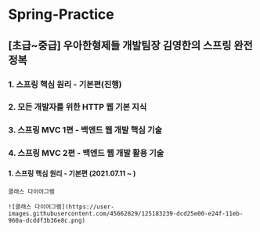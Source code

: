 # Spring-Practice
 ## [초급~중급] 우아한형제들 개발팀장 김영한의 스프링 완전 정복
   ### 1. 스프링 핵심 원리 - 기본편(진행)
   ### 2. 모든 개발자를 위한 HTTP 웹 기본 지식
   ### 3. 스프링 MVC 1편 - 백엔드 웹 개발 핵심 기술
   ### 4. 스프링 MVC 2편 - 백엔드 웹 개발 활용 기술
   
   #### 1. 스프링 핵심 원리 - 기본편 (2021.07.11 ~ )
    
    클래스 다이어그램 
    
    ![클래스 다이어그램](https://user-images.githubusercontent.com/45662829/125183239-dcd25e00-e24f-11eb-960a-dcddf3b36e8c.png)
